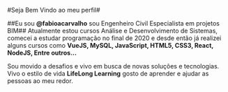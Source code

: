 #Seja Bem Vindo ao meu perfil#

##Eu sou **@fabioacarvalho** sou Engenheiro Civil Especialista em projetos BIM##
Atualmente estou cursos Análise e Desenvolvimento de Sistemas, comecei a estudar programação no final de 2020 
e desde então já realizei alguns cursos como **VueJS, MySQL, JavaScript, HTML5, CSS3, React, NodeJS, Entre outros...**

Sou movido a desafios e vivo em busca de novas soluções e tecnologias.
Vivo o estilo de vida  __LifeLong Learning__ gosto de aprender e ajudar as pessoas ao meu redor.



<!---
fabioacarvalho/fabioacarvalho is a ✨ special ✨ repository because its `README.md` (this file) appears on your GitHub profile.
You can click the Preview link to take a look at your changes.
--->
